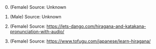 0. (Female) Source: Unknown

1. (Male) Source: Unknown

2. (Female) Source: https://lets-dango.com/hiragana-and-katakana-pronunciation-with-audio/

3. (Female) Source: https://www.tofugu.com/japanese/learn-hiragana/
